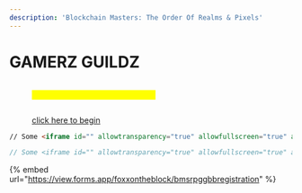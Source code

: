 ```yaml
---
description: 'Blockchain Masters: The Order Of Realms & Pixels'
---
```


# GAMERZ GUILDZ

<figure><img src="../../.gitbook/assets/bmsrptoorp- Presentation (695 × 195 px).png" alt=""><figcaption><p><mark style="color:yellow;">Create Your Own Path Metaverse</mark> </p></figcaption></figure>

<figure><img src="../../.gitbook/assets/GGBMSRPFCNNFP - Presentation OLDv (2048 × 1152 px) (Instagram Post (Square)) (2048 × 1152 px).png" alt=""><figcaption><p><a href="https://view.forms.app/foxxontheblock/bmsrpggbbregistration">click here to begin</a></p></figcaption></figure>



```html
// Some <iframe id="" allowtransparency="true" allowfullscreen="true" allow="geolocation; microphone; camera" src="https://my.forms.app/form/64d2592315d2238b3f024701" frameborder="0" style="width: 100vw; min-width:100%; height:600px; border:none;"></iframe>
```

```javascript
// Some <iframe id="" allowtransparency="true" allowfullscreen="true" allow="geolocation; microphone; camera" src="https://my.forms.app/form/64d2592315d2238b3f024701" frameborder="0" style="width: 100vw; min-width:100%; height:600px; border:none;"></iframe>
```

{% embed url="https://view.forms.app/foxxontheblock/bmsrpggbbregistration" %}
